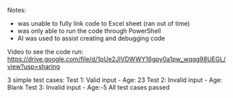Notes:
- was unable to fully link code to Excel sheet (ran out of time)
- was only able to run the code through PowerShell
- AI was used to assist creating and debugging code

Video to see the code run:
https://drive.google.com/file/d/1pUe2JIVDWWY16gpy0a1pw_wqqg98UEGL/view?usp=sharing 

3 simple test cases:
Test 1: Valid input - Age: 23 
Test 2: Invalid input - Age: Blank 
Test 3: Invalid input - Age:-5 
All test cases passed
